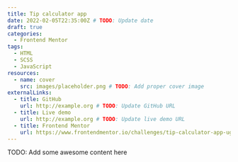 ```yaml
---
title: Tip calculator app
date: 2022-02-05T22:35:00Z # TODO: Update date
draft: true
categories:
  - Frontend Mentor
tags: 
  - HTML
  - SCSS
  - JavaScript
resources:
  - name: cover
    src: images/placeholder.png # TODO: Add proper cover image
externalLinks:
  - title: GitHub
    url: http://example.org # TODO: Update GitHub URL
  - title: Live demo
    url: http://example.org # TODO: Update live demo URL
  - title: Frontend Mentor
    url: https://www.frontendmentor.io/challenges/tip-calculator-app-ugJNGbJUX
---
```


TODO: Add some awesome content here
